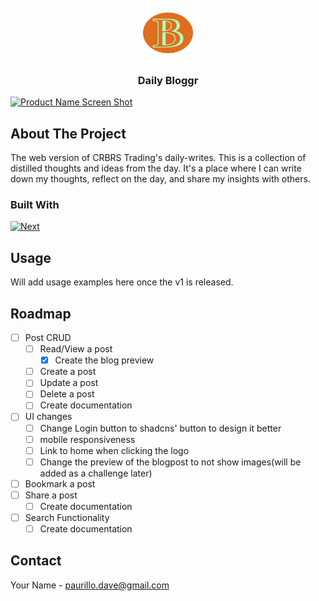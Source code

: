 <!-- PROJECT LOGO -->
<br />
<div align="center">
  <a href="https://daily-bloggr.vercel.app/">
    <img src="src/app/favicon.ico" alt="Logo" width="80" height="80">
  </a>
  <h3 align="center">Daily Bloggr</h3>
</div>

[![Product Name Screen Shot][product-screenshot]](https://example.com)

<!-- ABOUT THE PROJECT -->

## About The Project

The web version of CRBRS Trading's daily-writes.
This is a collection of distilled thoughts and ideas from the day.
It's a place where I can write down my thoughts, reflect on the day, and share my insights with others.

### Built With

[![Next][Next.js]][Next-url]

<!-- USAGE EXAMPLES -->

## Usage

Will add usage examples here once the v1 is released.

<!-- ROADMAP -->

## Roadmap

- [ ] Post CRUD
  - [ ] Read/View a post
    - [x] Create the blog preview
  - [ ] Create a post
  - [ ] Update a post
  - [ ] Delete a post
  - [ ] Create documentation
- [ ] UI changes
  - [ ] Change Login button to shadcns' button to design it better
  - [ ] mobile responsiveness
  - [ ] Link to home when clicking the logo
  - [ ] Change the preview of the blogpost to not show images(will be added as a challenge later)
- [ ] Bookmark a post
- [ ] Share a post
  - [ ] Create documentation
- [ ] Search Functionality
  - [ ] Create documentation

<!-- CONTACT -->

## Contact

Your Name - paurillo.dave@gmail.com

[product-screenshot]: images/screenshot.png
[Next.js]: https://img.shields.io/badge/next.js-000000?style=for-the-badge&logo=nextdotjs&logoColor=white
[Next-url]: https://nextjs.org/
